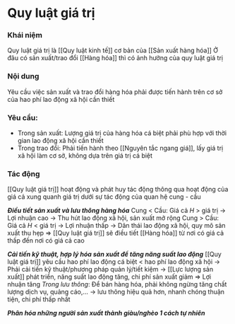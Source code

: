 # Quy luật giá trị

### Khái niệm
Quy luật giá trị là [[Quy luật kinh tế]] cơ bản của [[Sản xuất hàng hóa]]
Ở đâu có sản xuất/trao đổi [[Hàng hóa]] thì có ảnh hưởng của quy luật giá trị

### Nội dung
Yêu cầu việc sản xuất và trao đổi hàng hóa phải được tiến hành trên cơ sở của hao phí lao động xã hội cần thiết

### Yêu cầu:
- Trong sản xuất: Lượng giá trị của hàng hóa cá biệt phải phù hợp với thời gian lao động xã hội cần thiết
- Trong trao đổi: Phải tiến hành theo [[Nguyên tắc ngang giá]], lấy giá trị xã hội làm cơ sở, không dựa trên giá trị cá biệt

### Tác động
[[Quy luật giá trị]] hoạt động và phát huy tác động thông qua hoạt động của giá cả xung quanh giá trị dưới sự tác động của quan hệ cung - cầu

***Điều tiết sản xuất và lưu thông hàng hóa***
Cung < Cầu: Giá cả $H$ > giá trị -> Lợi nhuận cao -> Thu hút lao động xã hội, sản xuất mở rộng
Cung > Cầu: Giá cả $H$ < giá trị -> Lợi nhuận thấp -> Dãn thái lao động xã hội, quy mô sản xuất thu hẹp
=> [[Quy luật giá trị]] sẽ điều tiết [[Hàng hóa]] từ nơi có giá cả thấp đến nơi có giá cả cao

***Cải tiến kỹ thuật, hợp lý hóa sản xuất để tăng năng suất lao động***
[[Quy luật giá trị]] yêu cầu hao phí lao động cá biệt < hao phí lao động xã hội -> Phải cải tiến kỹ thuật/phương pháp quản lý/tiết kiệm -> [[Lực lượng sản xuất]] phát triển, năng suất lao động tăng, chi phí sản xuất giảm => Lợi nhuận tăng
*Trong lưu thông*: Để bán hàng hóa, phải không ngừng tăng chất lượng dịch vụ, quảng cáo,... -> lưu thông hiệu quả hơn, nhanh chóng thuận tiện, chi phí thấp nhất

***Phân hóa những người sản xuất thành giàu/nghèo 1 cách tự nhiên***
